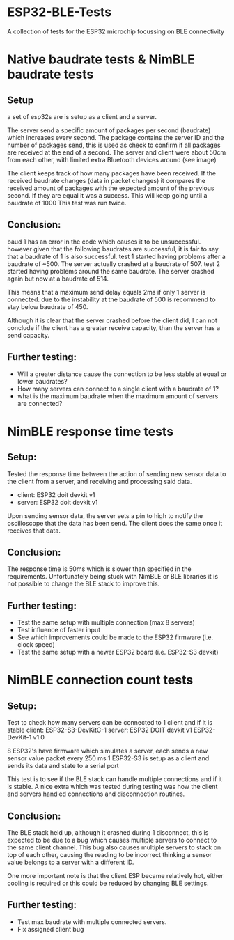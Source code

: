 # ESP32-BLE-Tests
A collection of tests for the ESP32 microchip focussing on BLE connectivity

# Native baudrate tests & NimBLE baudrate tests

## Setup
a set of esp32s are is setup as a client and a server.

The server send a specific amount of packages per second (baudrate) which increases every second.
The package contains the server ID and the number of packages send, this is used as check to confirm if all packages are received at the end of a second.
The server and client were about 50cm from each other, with limited extra Bluetooth devices around (see image)

The client keeps track of how many packages have been received.
If the received baudrate changes (data in packet changes) it compares the received amount of packages with the expected amount of the previous second.
If they are equal it was a success. This will keep going until a baudrate of 1000
This test was run twice.

## Conclusion:
baud 1 has an error in the code which causes it to be unsuccessful. 
however given that the following baudrates are successful, it is fair to say that a baudrate of 1 is also successful.
test 1 started having problems after a baudrate of ~500.
The server actually crashed at a baudrate of 507.
test 2 started having problems around the same baudrate.
The server crashed again but now at a baudrate of 514.

This means that a maximum send delay equals 2ms if only 1 server is connected.
due to the instability at the baudrate of 500 is recommend to stay below baudrate of 450.

Although it is clear that the server crashed before the client did, I can not conclude if the client has a greater receive capacity, than the server has a send capacity.

## Further testing:
- Will a greater distance cause the connection to be less stable at equal or lower baudrates?
- How many servers can connect to a single client with a baudrate of 1?
- what is the maximum baudrate when the maximum amount of servers are connected?

# NimBLE response time tests

## Setup:
Tested the response time between the action of sending new sensor data to the client from a server,
and receiving and processing said data.
- client: ESP32 doit devkit v1
- server: ESP32 doit devkit v1

Upon sending sensor data, the server sets a pin to high to notify the oscilloscope that the data has been send.
The client does the same once it receives that data.

## Conclusion:
The response time is 50ms which is slower than specified in the requirements.
Unfortunately being stuck with NimBLE or BLE libraries  it is not possible to change the BLE stack to improve this.

## Further testing:
- Test the same setup with multiple connection (max 8 servers)
- Test influence of faster input
- See which improvements could be made to the ESP32 firmware (i.e. clock speed)
- Test the same setup with a newer ESP32 board (i.e. ESP32-S3 devkit)

# NimBLE connection count tests

## Setup:
Test to check how many servers can be connected to 1 client and if it is stable
client: ESP32-S3-DevKitC-1
server: ESP32 DOIT devkit v1
        ESP32-DevKit-1 v1.0

8 ESP32's have firmware which simulates a server, each sends a new sensor value packet every 250 ms
1 ESP32-S3 is setup as a client and sends its data and state to a serial port

This test is to see if the BLE stack can handle multiple connections and if it is stable.
A nice extra which was tested during testing was how the client and servers handled connections 
and disconnection routines.

## Conclusion:
The BLE stack held up, although it crashed during 1 disconnect, this is expected to be due
to a bug which causes multiple servers to connect to the same client channel. 
This bug also causes multiple servers to stack on top of each other, causing the reading to be incorrect
thinking a sensor value belongs to a server with a different ID.

One more important note is that the client ESP became relatively hot, either cooling is required or
this could be reduced by changing BLE settings.

## Further testing:
- Test max baudrate with multiple connected servers.
- Fix assigned client bug